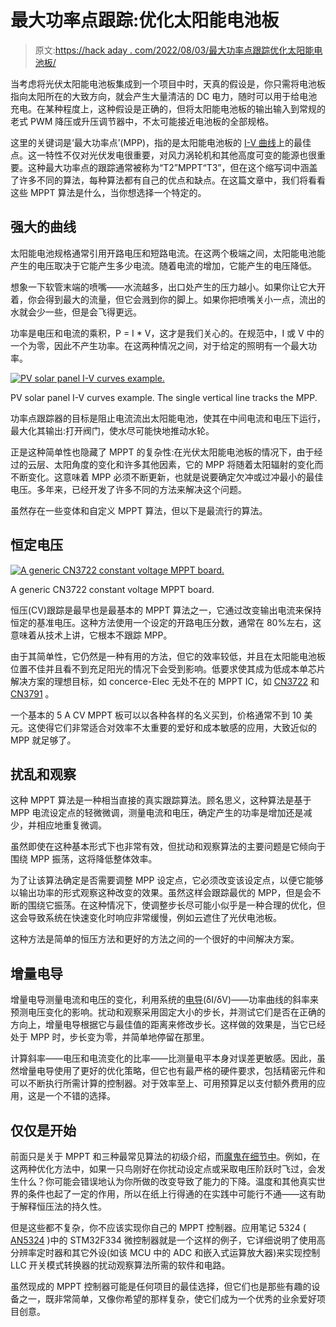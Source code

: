 # 最大功率点跟踪:优化太阳能电池板

> 原文:[https://hack aday . com/2022/08/03/最大功率点跟踪优化太阳能电池板/](https://hackaday.com/2022/08/03/maximum-power-point-tracking-optimizing-solar-panels/)

当考虑将光伏太阳能电池板集成到一个项目中时，天真的假设是，你只需将电池板指向太阳所在的大致方向，就会产生大量清洁的 DC 电力，随时可以用于给电池充电。在某种程度上，这种假设是正确的，但将太阳能电池板的输出输入到常规的老式 PWM 降压或升压调节器中，不太可能接近电池板的全部规格。

这里的关键词是‘最大功率点’(MPP)，指的是太阳能电池板的 [I-V 曲线](https://en.wikipedia.org/wiki/Current%E2%80%93voltage_characteristic)上的最佳点。这一特性不仅对光伏发电很重要，对风力涡轮机和其他高度可变的能源也很重要。这种最大功率点的跟踪通常被称为“T2”MPPT“T3”，但在这个缩写词中涵盖了许多不同的算法，每种算法都有自己的优点和缺点。在这篇文章中，我们将看看这些 MPPT 算法是什么，当你想选择一个特定的。

## 强大的曲线

太阳能电池规格通常引用开路电压和短路电流。在这两个极端之间，太阳能电池能产生的电压取决于它能产生多少电流。随着电流的增加，它能产生的电压降低。

想象一下软管末端的喷嘴——水流越多，出口处产生的压力越小。如果你让它大开着，你会得到最大的流量，但它会溅到你的脚上。如果你把喷嘴关小一点，流出的水就会少一些，但是会飞得更远。

功率是电压和电流的乘积，P = I * V，这才是我们关心的。在规范中，I 或 V 中的一个为零，因此不产生功率。在这两种情况之间，对于给定的照明有一个最大功率。

[![PV solar panel I-V curves example.](../Images/7595c60430a780584d843f3415e203bb.png)](https://hackaday.com/wp-content/uploads/2022/07/Solar-Cell-IV-curve-with-MPP.png)

PV solar panel I-V curves example. The single vertical line tracks the MPP.

功率点跟踪器的目标是阻止电流流出太阳能电池，使其在中间电流和电压下运行，最大化其输出:打开阀门，使水尽可能快地推动水轮。

正是这种简单性也隐藏了 MPPT 的复杂性:在光伏太阳能电池板的情况下，由于经过的云层、太阳角度的变化和许多其他因素，它的 MPP 将随着太阳辐射的变化而不断变化。这意味着 MPP 必须不断更新，也就是说要确定欠冲或过冲最小的最佳电压。多年来，已经开发了许多不同的方法来解决这个问题。

虽然存在一些变体和自定义 MPPT 算法，但以下是最流行的算法。

## 恒定电压

[![A generic CN3722 constant voltage MPPT board.](../Images/39f0da8543412e3d288eb9e6585b5afc.png)](https://hackaday.com/wp-content/uploads/2022/07/cn3722_breakout.jpg)

A generic CN3722 constant voltage MPPT board.

恒压(CV)跟踪是最早也是最基本的 MPPT 算法之一，它通过改变输出电流来保持恒定的基准电压。这种方法使用一个设定的开路电压分数，通常在 80%左右，这意味着从技术上讲，它根本不跟踪 MPP。

由于其简单性，它仍然是一种有用的方法，但它的效率较低，并且在太阳能电池板位置不佳并且看不到充足阳光的情况下会受到影响。低要求使其成为低成本单芯片解决方案的理想目标，如 concerce-Elec 无处不在的 MPPT IC，如 [CN3722](http://www.consonance-elec.com/en/85.html) 和 [CN3791](http://www.consonance-elec.com/en/72.html) 。

一个基本的 5 A CV MPPT 板可以以各种各样的名义买到，价格通常不到 10 美元。这使得它们非常适合对效率不太重要的爱好和成本敏感的应用，大致近似的 MPP 就足够了。

## 扰乱和观察

这种 MPPT 算法是一种相当直接的真实跟踪算法。顾名思义，这种算法是基于 MPP 电流设定点的轻微微调，测量电流和电压，确定产生的功率是增加还是减少，并相应地重复微调。

虽然即使在这种基本形式下也非常有效，但扰动和观察算法的主要问题是它倾向于围绕 MPP 振荡，这将降低整体效率。

为了让该算法确定是否需要调整 MPP 设定点，它必须改变该设定点，以便它能够以输出功率的形式观察这种改变的效果。虽然这样会跟踪最优的 MPP，但是会不断的围绕它振荡。在这种情况下，使调整步长尽可能小似乎是一种合理的优化，但这会导致系统在快速变化时响应非常缓慢，例如云遮住了光伏电池板。

这种方法是简单的恒压方法和更好的方法之间的一个很好的中间解决方案。

## 增量电导

增量电导测量电流和电压的变化，利用系统的[电导](https://en.wikipedia.org/wiki/Electrical_resistance_and_conductance)(δI/δV)——功率曲线的斜率来预测电压变化的影响。扰动和观察采用固定大小的步长，并测试它们是否在正确的方向上，增量电导根据它与最佳值的距离来修改步长。这样做的效果是，当它已经处于 MPP 时，步长变为零，并简单地停留在那里。

计算斜率——电压和电流变化的比率——比测量电平本身对误差更敏感。因此，虽然增量电导使用了更好的优化策略，但它也有最严格的硬件要求，包括精密元件和可以不断执行所需计算的控制器。对于效率至上、可用预算足以支付额外费用的应用，这是一个不错的选择。

## 仅仅是开始

前面只是关于 MPPT 和三种最常见算法的初级介绍，而[魔鬼在细节中](https://www.hindawi.com/journals/ijp/2016/1728398/)。例如，在这两种优化方法中，如果一只鸟刚好在你扰动设定点或采取电压阶跃时飞过，会发生什么？你可能会错误地认为你所做的改变导致了能力的下降。温度和其他真实世界的条件也起了一定的作用，所以在纸上行得通的在实践中可能行不通——这有助于解释恒压法的持久性。

但是这些都不复杂，你不应该实现你自己的 MPPT 控制器。应用笔记 5324 ( [AN5324](https://www.st.com/resource/en/application_note/an5324-using-the-stm32f334-microcontroller-embedded-high-resolution-timer-to-implement-a-1mhz-llc-topology-digital-mppt-solar-converter-stmicroelectronics.pdf) )中的 STM32F334 微控制器就是一个这样的例子，它详细说明了使用高分辨率定时器和其它外设(如该 MCU 中的 ADC 和嵌入式运算放大器)来实现控制 LLC 开关模式转换器的扰动观察算法所需的软件和电路。

虽然现成的 MPPT 控制器可能是任何项目的最佳选择，但它们也是那些有趣的设备之一，既非常简单，又像你希望的那样复杂，使它们成为一个优秀的业余爱好项目创意。